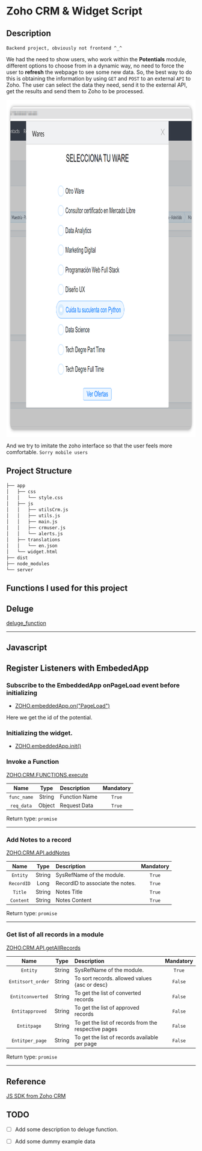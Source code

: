 # Zoho CRM & Widget Script

## Description

`Backend project, obviously not frontend ^_^`

We had the need to show users, who work within the __Potentials__ module, different options to choose from in a dynamic way, no need to force the user to __refresh__ the webpage to see some new data. So, the best way to do this is obtaining the information by using `GET` and `POST` to an external `API` to Zoho. The user can select the data they need, send it to the external API, get the results and send them to Zoho to be processed.

<img align="center" width="930" height="898" src="https://github.com/haaag/zohoWidget/blob/master/img/02-wares-seleccion.png?raw=true">

And we try to imitate the zoho interface so that the user feels more comfortable.
`Sorry mobile users`

## Project Structure

    ├── app
    │   ├── css
    │   │   └── style.css
    │   ├── js
    │   │   ├── utilsCrm.js
    │   │   ├── utils.js
    │   │   ├── main.js
    │   │   ├── crmuser.js
    │   │   └── alerts.js
    │   ├── translations
    │   │   └── en.json
    │   └── widget.html
    ├── dist
    ├── node_modules
    └── server


## Functions I used for this project
## Deluge

[deluge_function](https://help.zwidgets.com/help/latest/ZOHO.CRM.FUNCTIONS.html)

---
## Javascript

##  Register Listeners with EmbededApp
### Subscribe to the EmbeddedApp onPageLoad event before initializing
- [ZOHO.embeddedApp.on("PageLoad")](https://help.zwidgets.com/help/latest/index.html)

Here we get the id of the potential.

### Initializing the widget.
- [ZOHO.embeddedApp.init()](https://help.zwidgets.com/help/latest/index.html)

### Invoke a Function
[ZOHO.CRM.FUNCTIONS.execute](https://help.zwidgets.com/help/latest/ZOHO.CRM.FUNCTIONS.html)

|   Name    |  Type  |  Description  | Mandatory |
|:---------:|:------:|:-------------|:---------:|
| `func_name` | String | Function Name |   `True`    |
| `req_data`  | Object | Request Data  |   `True`    |

Return type: `promise`

---

### Add Notes to a record
[ZOHO.CRM.API.addNotes](https://help.zwidgets.com/help/latest/ZOHO.CRM.API.html#.addNotes)


| Name     | Type   | Description                      | Mandatory |
|:--------:|:------:|:--------------------------------|:---------:|
| `Entity`   | String | SysRefName of the module.        | `True`      |
| `RecordID` | Long   | RecordID to associate the notes. | `True`      |
| `Title`    | String | Notes Title                      | `True`      |
| `Content`  | String | Notes Content                    | `True`      |

Return type: `promise`

---

### Get list of all records in a module
[ZOHO.CRM.API.getAllRecords](https://help.zwidgets.com/help/latest/ZOHO.CRM.API.html#.getAllRecords)

|       Name        |  Type  |                 Description                          | Mandatory |
|:-----------------:|:------:|:----------------------------------------------------|:---------:|
|     `Entity`      | String |                  SysRefName of the module.           |   `True`    |
| `Entitsort_order` | String |    To sort records. allowed values {asc or desc}     |   `False`   |
| `Entitconverted`  | String |         To get the list of converted records         |   `False`   |
|  `Entitapproved`  | String |         To get the list of approved records          |   `False`   |
|    `Entitpage`    | String | To get the list of records from the respective pages |   `False`   |
|  `Entitper_page`  | String |    To get the list of records available per page     |   `False`   |

Return type: `promise`

---


## Reference
[JS SDK from Zoho CRM](https://help.zwidgets.com/help/latest/index.html)

## TODO
- [ ] Add some description to deluge function.
- [ ] Add some dummy example data

